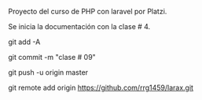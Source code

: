 Proyecto del curso de PHP con laravel por Platzi.

Se inicia la documentación con la clase # 4.

git add -A

git commit -m "clase # 09"

git push -u origin master





git remote add origin https://github.com/rrg1459/larax.git
